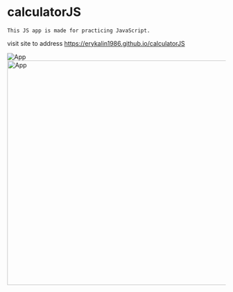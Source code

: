 # calculatorJS
```
This JS app is made for practicing JavaScript.
```
visit site to address https://erykalin1986.github.io/calculatorJS

<img src="https://github.com/Erykalin1986/calculatorJS/raw/master/image/app.jpg" alt="App">

<img src="https://github.com/Erykalin1986/calculatorJS/raw/master/image/app.jpg" alt="App" height="518">
